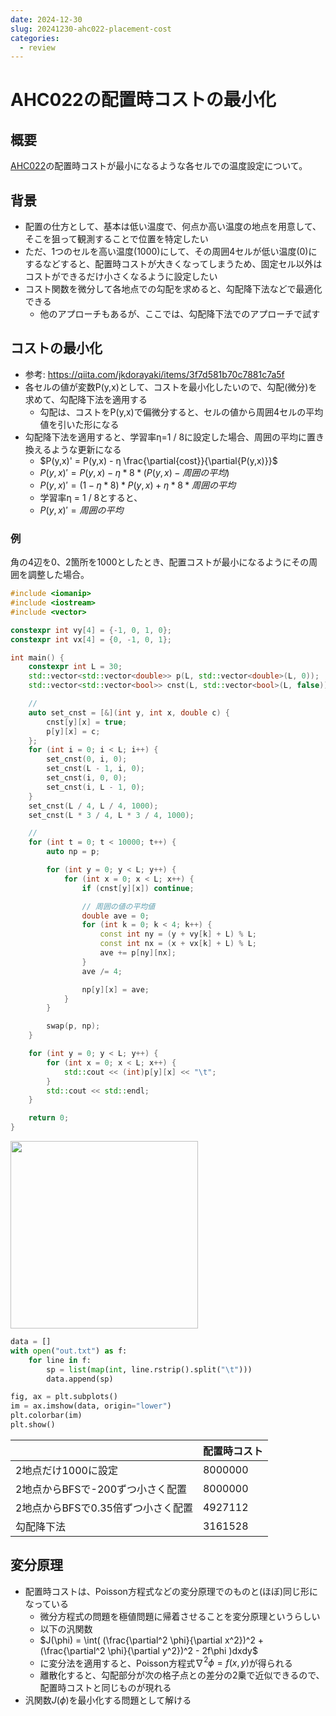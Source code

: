 ```yaml
---
date: 2024-12-30
slug: 20241230-ahc022-placement-cost
categories:
  - review
---
```

# AHC022の配置時コストの最小化

## 概要

[AHC022](../../ContestMemo/ahc022.md)の配置時コストが最小になるような各セルでの温度設定について。

<!-- more -->

## 背景

- 配置の仕方として、基本は低い温度で、何点か高い温度の地点を用意して、そこを狙って観測することで位置を特定したい
- ただ、1つのセルを高い温度(1000)にして、その周囲4セルが低い温度(0)にするなどすると、配置時コストが大きくなってしまうため、固定セル以外はコストができるだけ小さくなるように設定したい
- コスト関数を微分して各地点での勾配を求めると、勾配降下法などで最適化できる
  - 他のアプローチもあるが、ここでは、勾配降下法でのアプローチで試す

## コストの最小化

- 参考: https://qiita.com/jkdorayaki/items/3f7d581b70c7881c7a5f
- 各セルの値が変数P(y,x)として、コストを最小化したいので、勾配(微分)を求めて、勾配降下法を適用する
  - 勾配は、コストをP(y,x)で偏微分すると、セルの値から周囲4セルの平均値を引いた形になる
- 勾配降下法を適用すると、学習率η=1 / 8に設定した場合、周囲の平均に置き換えるような更新になる
  - $P(y,x)' = P(y,x) - η \frac{\partial{cost}}{\partial{P(y,x)}}$
  - $P(y,x)' = P(y,x) - η * 8 * (P(y,x) - 周囲の平均)$
  - $P(y,x)' = (1 - η * 8) * P(y,x) + η * 8 * 周囲の平均$
  - 学習率η = 1 / 8とすると、
  - $P(y,x)' = 周囲の平均$

### 例

角の4辺を0、2箇所を1000としたとき、配置コストが最小になるようにその周囲を調整した場合。

```cpp
#include <iomanip>
#include <iostream>
#include <vector>

constexpr int vy[4] = {-1, 0, 1, 0};
constexpr int vx[4] = {0, -1, 0, 1};

int main() {
    constexpr int L = 30;
    std::vector<std::vector<double>> p(L, std::vector<double>(L, 0));
    std::vector<std::vector<bool>> cnst(L, std::vector<bool>(L, false));

    //
    auto set_cnst = [&](int y, int x, double c) {
        cnst[y][x] = true;
        p[y][x] = c;
    };
    for (int i = 0; i < L; i++) {
        set_cnst(0, i, 0);
        set_cnst(L - 1, i, 0);
        set_cnst(i, 0, 0);
        set_cnst(i, L - 1, 0);
    }
    set_cnst(L / 4, L / 4, 1000);
    set_cnst(L * 3 / 4, L * 3 / 4, 1000);

    //
    for (int t = 0; t < 10000; t++) {
        auto np = p;

        for (int y = 0; y < L; y++) {
            for (int x = 0; x < L; x++) {
                if (cnst[y][x]) continue;

                // 周囲の値の平均値
                double ave = 0;
                for (int k = 0; k < 4; k++) {
                    const int ny = (y + vy[k] + L) % L;
                    const int nx = (x + vx[k] + L) % L;
                    ave += p[ny][nx];
                }
                ave /= 4;

                np[y][x] = ave;
            }
        }

        swap(p, np);
    }

    for (int y = 0; y < L; y++) {
        for (int x = 0; x < L; x++) {
            std::cout << (int)p[y][x] << "\t";
        }
        std::cout << std::endl;
    }

    return 0;
}
```

<img src="../../../20241230_ahc022_placement_cost_1.png" width=300>

```python
data = []
with open("out.txt") as f:
    for line in f:
        sp = list(map(int, line.rstrip().split("\t")))
        data.append(sp)

fig, ax = plt.subplots()
im = ax.imshow(data, origin="lower")
plt.colorbar(im)
plt.show()
```

| | 配置時コスト |
|--|--|
| 2地点だけ1000に設定 | 8000000 |
| 2地点からBFSで-200ずつ小さく配置 | 8000000 |
| 2地点からBFSで0.35倍ずつ小さく配置 | 4927112 |
| 勾配降下法 | 3161528 |

## 変分原理

- 配置時コストは、Poisson方程式などの変分原理でのものと(ほぼ)同じ形になっている
  - 微分方程式の問題を極値問題に帰着させることを変分原理というらしい
  - 以下の汎関数
  - $J(\phi) = \int( (\frac{\partial^2 \phi}{\partial x^2})^2 + (\frac{\partial^2 \phi}{\partial y^2})^2 - 2f\phi )dxdy$
  - に変分法を適用すると、Poisson方程式$\nabla^2\phi = f(x,y)$が得られる
  - 離散化すると、勾配部分が次の格子点との差分の2乗で近似できるので、配置時コストと同じものが現れる
- 汎関数$J(\phi)$を最小化する問題として解ける

